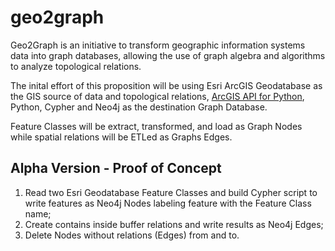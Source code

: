 # geo2graph

Geo2Graph is an initiative to transform geographic information systems data into graph databases, allowing the use of graph algebra and algorithms to analyze topological relations. 

The inital effort of this proposition will be using Esri ArcGIS Geodatabase as the GIS source of data and topological relations,  [ArcGIS API for Python](https://developers.arcgis.com/python/), Python, Cypher and Neo4j as the destination Graph Database.

Feature Classes will be extract, transformed, and load as Graph Nodes while spatial relations will be ETLed as Graphs Edges.

## Alpha Version - Proof of Concept
1. Read two Esri Geodatabase Feature Classes and build Cypher script to write features as Neo4j Nodes labeling feature with the Feature Class name;
1. Create contains inside buffer relations and write results as Neo4j Edges;
1. Delete Nodes without relations (Edges) from and to.
